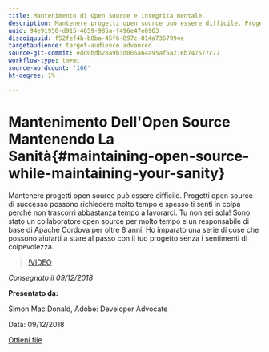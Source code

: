 ```yaml
---
title: Mantenimento di Open Source e integrità mentale
description: Mantenere progetti open source può essere difficile. Progetti open source di successo possono richiedere molto tempo e spesso ti senti in colpa perché non trascorri abbastanza tempo a lavorarci. Impara una serie di cose che possono aiutarti a stare al passo con il tuo progetto senza i sentimenti di colpevolezza.
uuid: 94e91950-d915-4659-985a-f496e47e8963
discoiquuid: f52fef4b-b8ba-45f6-897c-814a7367994e
targetaudience: target-audience advanced
source-git-commit: edd0bdb28a9b3d065a64a95af6a216b747577c77
workflow-type: tm+mt
source-wordcount: '166'
ht-degree: 1%

---
```


# Mantenimento Dell&#39;Open Source Mantenendo La Sanità{#maintaining-open-source-while-maintaining-your-sanity}

Mantenere progetti open source può essere difficile. Progetti open source di successo possono richiedere molto tempo e spesso ti senti in colpa perché non trascorri abbastanza tempo a lavorarci. Tu non sei sola! Sono stato un collaboratore open source per molto tempo e un responsabile di base di Apache Cordova per oltre 8 anni. Ho imparato una serie di cose che possono aiutarti a stare al passo con il tuo progetto senza i sentimenti di colpevolezza.

>[!VIDEO](https://video.tv.adobe.com/v/23713/?quality=9)

*Consegnato il 09/12/2018*

**Presentato da:**

Simon Mac Donald, Adobe: Developer Advocate

Data: 09/12/2018

[Ottieni file](assets/maintaining-open-source-while-maintaining-your-sanity-gems-091218.pdf)

<!--
[Get back to the Overview](https://helpx.adobe.com/experience-manager/kt/eseminars/gems/aem-index.html)
-->
